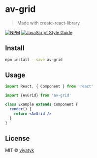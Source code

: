 # av-grid

> Made with create-react-library

[![NPM](https://img.shields.io/npm/v/av-grid.svg)](https://www.npmjs.com/package/av-grid) [![JavaScript Style Guide](https://img.shields.io/badge/code_style-standard-brightgreen.svg)](https://standardjs.com)

## Install

```bash
npm install --save av-grid
```

## Usage

```jsx
import React, { Component } from 'react'

import {AvGrid} from 'av-grid'

class Example extends Component {
  render() {
    return <AvGrid />
  }
}
```

## License

MIT © [viyatyk](https://github.com/viyatyk)
